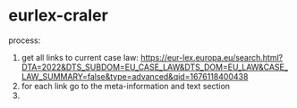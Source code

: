 # eurlex-craler

process:

1. get all links to current case law: https://eur-lex.europa.eu/search.html?DTA=2022&DTS_SUBDOM=EU_CASE_LAW&DTS_DOM=EU_LAW&CASE_LAW_SUMMARY=false&type=advanced&qid=1676118400438
1. for each link go to the meta-information and text section
1.
